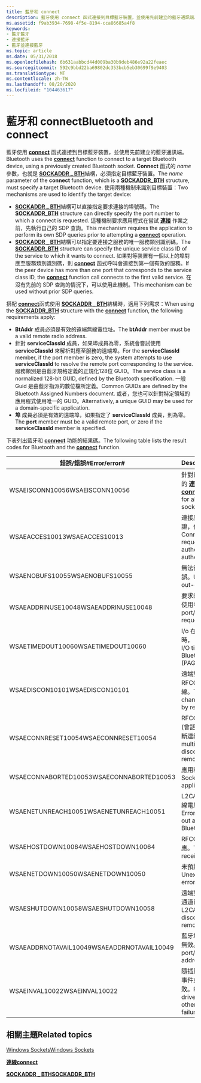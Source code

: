 ```yaml
---
title: 藍牙和 connect
description: 藍牙使用 connect 函式連接到目標藍牙裝置，並使用先前建立的藍牙通訊端。
ms.assetid: f9ab3934-7698-4f5e-8194-cca86685a4f8
keywords:
- 藍牙藍牙
- 連接藍牙
- 藍牙並連接藍牙
ms.topic: article
ms.date: 05/31/2018
ms.openlocfilehash: 6b631aabbcd44d009ba30b9deb486e92a22feaec
ms.sourcegitcommit: 592c9bbd22ba69802dc353bcb5eb30699f9e9403
ms.translationtype: MT
ms.contentlocale: zh-TW
ms.lasthandoff: 08/20/2020
ms.locfileid: "104463617"
---
```

# <a name="bluetooth-and-connect"></a><span data-ttu-id="82015-106">藍牙和 connect</span><span class="sxs-lookup"><span data-stu-id="82015-106">Bluetooth and connect</span></span>

<span data-ttu-id="82015-107">藍牙使用 [**connect**](/windows/desktop/api/winsock2/nf-winsock2-connect) 函式連接到目標藍牙裝置，並使用先前建立的藍牙通訊端。</span><span class="sxs-lookup"><span data-stu-id="82015-107">Bluetooth uses the [**connect**](/windows/desktop/api/winsock2/nf-winsock2-connect) function to connect to a target Bluetooth device, using a previously created Bluetooth socket.</span></span> <span data-ttu-id="82015-108">**Connect** 函式的 *name* 參數，也就是 [**SOCKADDR \_ BTH**](/windows/desktop/api/Ws2bth/ns-ws2bth-sockaddr_bth)結構，必須指定目標藍牙裝置。</span><span class="sxs-lookup"><span data-stu-id="82015-108">The *name* parameter of the **connect** function, which is a [**SOCKADDR\_BTH**](/windows/desktop/api/Ws2bth/ns-ws2bth-sockaddr_bth) structure, must specify a target Bluetooth device.</span></span> <span data-ttu-id="82015-109">使用兩種機制來識別目標裝置：</span><span class="sxs-lookup"><span data-stu-id="82015-109">Two mechanisms are used to identify the target device:</span></span>

-   <span data-ttu-id="82015-110">[**SOCKADDR \_ BTH**](/windows/desktop/api/Ws2bth/ns-ws2bth-sockaddr_bth)結構可以直接指定要求連接的埠號碼。</span><span class="sxs-lookup"><span data-stu-id="82015-110">The [**SOCKADDR\_BTH**](/windows/desktop/api/Ws2bth/ns-ws2bth-sockaddr_bth) structure can directly specify the port number to which a connect is requested.</span></span> <span data-ttu-id="82015-111">這種機制要求應用程式在嘗試 [**連接**](/windows/desktop/api/winsock2/nf-winsock2-connect) 作業之前，先執行自己的 SDP 查詢。</span><span class="sxs-lookup"><span data-stu-id="82015-111">This mechanism requires the application to perform its own SDP queries prior to attempting a [**connect**](/windows/desktop/api/winsock2/nf-winsock2-connect) operation.</span></span>
-   <span data-ttu-id="82015-112">[**SOCKADDR \_ BTH**](/windows/desktop/api/Ws2bth/ns-ws2bth-sockaddr_bth)結構可以指定要連接之服務的唯一服務類別識別碼。</span><span class="sxs-lookup"><span data-stu-id="82015-112">The [**SOCKADDR\_BTH**](/windows/desktop/api/Ws2bth/ns-ws2bth-sockaddr_bth) structure can specify the unique service class ID of the service to which it wants to connect.</span></span> <span data-ttu-id="82015-113">如果對等裝置有一個以上的埠對應至服務類別識別碼，則 [**connect**](/windows/desktop/api/winsock2/nf-winsock2-connect) 函式呼叫會連接到第一個有效的服務。</span><span class="sxs-lookup"><span data-stu-id="82015-113">If the peer device has more than one port that corresponds to the service class ID, the [**connect**](/windows/desktop/api/winsock2/nf-winsock2-connect) function call connects to the first valid service.</span></span> <span data-ttu-id="82015-114">在沒有先前的 SDP 查詢的情況下，可以使用此機制。</span><span class="sxs-lookup"><span data-stu-id="82015-114">This mechanism can be used without prior SDP queries.</span></span>

<span data-ttu-id="82015-115">搭配 [**connect**](/windows/desktop/api/winsock2/nf-winsock2-connect)函式使用 [**SOCKADDR \_ BTH**](/windows/desktop/api/Ws2bth/ns-ws2bth-sockaddr_bth)結構時，適用下列需求：</span><span class="sxs-lookup"><span data-stu-id="82015-115">When using the [**SOCKADDR\_BTH**](/windows/desktop/api/Ws2bth/ns-ws2bth-sockaddr_bth) structure with the [**connect**](/windows/desktop/api/winsock2/nf-winsock2-connect) function, the following requirements apply:</span></span>

-   <span data-ttu-id="82015-116">**BtAddr** 成員必須是有效的遠端無線電位址。</span><span class="sxs-lookup"><span data-stu-id="82015-116">The **btAddr** member must be a valid remote radio address.</span></span>
-   <span data-ttu-id="82015-117">針對 **serviceClassId** 成員，如果埠成員為零，系統會嘗試使用 **serviceClassId** 來解析對應至服務的遠端埠。</span><span class="sxs-lookup"><span data-stu-id="82015-117">For the **serviceClassId** member, if the port member is zero, the system attempts to use **serviceClassId** to resolve the remote port corresponding to the service.</span></span> <span data-ttu-id="82015-118">服務類別是由藍牙規格定義的正規化128位 GUID。</span><span class="sxs-lookup"><span data-stu-id="82015-118">The service class is a normalized 128-bit GUID, defined by the Bluetooth specification.</span></span> <span data-ttu-id="82015-119">一般 Guid 是由藍牙指派的數位檔所定義。</span><span class="sxs-lookup"><span data-stu-id="82015-119">Common GUIDs are defined by the Bluetooth Assigned Numbers document.</span></span> <span data-ttu-id="82015-120">或者，您也可以針對特定領域的應用程式使用唯一的 GUID。</span><span class="sxs-lookup"><span data-stu-id="82015-120">Alternatively, a unique GUID may be used for a domain-specific application.</span></span>
-   <span data-ttu-id="82015-121">**埠** 成員必須是有效的遠端埠，如果指定了 **serviceClassId** 成員，則為零。</span><span class="sxs-lookup"><span data-stu-id="82015-121">The **port** member must be a valid remote port, or zero if the **serviceClassId** member is specified.</span></span>

<span data-ttu-id="82015-122">下表列出藍牙和 [**connect**](/windows/desktop/api/winsock2/nf-winsock2-connect) 功能的結果碼。</span><span class="sxs-lookup"><span data-stu-id="82015-122">The following table lists the result codes for Bluetooth and the [**connect**](/windows/desktop/api/winsock2/nf-winsock2-connect) function.</span></span>

| <span data-ttu-id="82015-123">錯誤/錯誤\#</span><span class="sxs-lookup"><span data-stu-id="82015-123">Error/error\#</span></span>                    | <span data-ttu-id="82015-124">Description</span><span class="sxs-lookup"><span data-stu-id="82015-124">Description</span></span>                                                                        |
|----------------------------------|------------------------------------------------------------------------------------|
| <span data-ttu-id="82015-125">WSAEISCONN10056</span><span class="sxs-lookup"><span data-stu-id="82015-125">WSAEISCONN10056</span></span><br/>       | <span data-ttu-id="82015-126">針對已連接的通訊端呼叫的 [**連接**](/windows/desktop/api/winsock2/nf-winsock2-connect) 函數。</span><span class="sxs-lookup"><span data-stu-id="82015-126">The [**connect**](/windows/desktop/api/winsock2/nf-winsock2-connect) function called for already connected socket.</span></span> |
| <span data-ttu-id="82015-127">WSAEACCES10013</span><span class="sxs-lookup"><span data-stu-id="82015-127">WSAEACCES10013</span></span><br/>        | <span data-ttu-id="82015-128">連接應用程式要求的驗證，但驗證失敗。</span><span class="sxs-lookup"><span data-stu-id="82015-128">Connecting application requested authentication, but authentication failed.</span></span>        |
| <span data-ttu-id="82015-129">WSAENOBUFS10055</span><span class="sxs-lookup"><span data-stu-id="82015-129">WSAENOBUFS10055</span></span><br/>       | <span data-ttu-id="82015-130">無法復原的記憶體不足錯誤。</span><span class="sxs-lookup"><span data-stu-id="82015-130">Unrecoverable out-of-memory error.</span></span>                                                 |
| <span data-ttu-id="82015-131">WSAEADDRINUSE10048</span><span class="sxs-lookup"><span data-stu-id="82015-131">WSAEADDRINUSE10048</span></span><br/>    | <span data-ttu-id="82015-132">要求的埠/頻道號碼正在使用中。</span><span class="sxs-lookup"><span data-stu-id="82015-132">The port/channel number requested is in use.</span></span>                                       |
| <span data-ttu-id="82015-133">WSAETIMEDOUT10060</span><span class="sxs-lookup"><span data-stu-id="82015-133">WSAETIMEDOUT10060</span></span><br/>     | <span data-ttu-id="82015-134">I/o 在藍牙無線電層級超時， (頁面 \_ 超時) 。</span><span class="sxs-lookup"><span data-stu-id="82015-134">The I/O timed out at the Bluetooth radio level (PAGE\_TIMEOUT).</span></span>                    |
| <span data-ttu-id="82015-135">WSAEDISCON10101</span><span class="sxs-lookup"><span data-stu-id="82015-135">WSAEDISCON10101</span></span><br/>       | <span data-ttu-id="82015-136">遠端對等互連的 RFCOMM 通道已中斷連線。</span><span class="sxs-lookup"><span data-stu-id="82015-136">The RFCOMM channel disconnected by remote peer.</span></span>                                    |
| <span data-ttu-id="82015-137">WSAECONNRESET10054</span><span class="sxs-lookup"><span data-stu-id="82015-137">WSAECONNRESET10054</span></span><br/>    | <span data-ttu-id="82015-138">RFCOMM 多重傳送器 (會話) 由遠端對等互連中斷連線。</span><span class="sxs-lookup"><span data-stu-id="82015-138">The RFCOMM multiplexor (session) disconnected by remote peer.</span></span>                      |
| <span data-ttu-id="82015-139">WSAECONNABORTED10053</span><span class="sxs-lookup"><span data-stu-id="82015-139">WSAECONNABORTED10053</span></span><br/>  | <span data-ttu-id="82015-140">應用程式關閉通訊端。</span><span class="sxs-lookup"><span data-stu-id="82015-140">Socket shut down by application.</span></span>                                                   |
| <span data-ttu-id="82015-141">WSAENETUNREACH10051</span><span class="sxs-lookup"><span data-stu-id="82015-141">WSAENETUNREACH10051</span></span><br/>   | <span data-ttu-id="82015-142">L2CAP 或 Bluetooth 無線電層級以外的錯誤。</span><span class="sxs-lookup"><span data-stu-id="82015-142">Error other than time-out at L2CAP or Bluetooth radio level.</span></span>                       |
| <span data-ttu-id="82015-143">WSAEHOSTDOWN10064</span><span class="sxs-lookup"><span data-stu-id="82015-143">WSAEHOSTDOWN10064</span></span><br/>     | <span data-ttu-id="82015-144">RFCOMM 收到 DM 回應。</span><span class="sxs-lookup"><span data-stu-id="82015-144">The RFCOMM received DM response.</span></span>                                                   |
| <span data-ttu-id="82015-145">WSAENETDOWN10050</span><span class="sxs-lookup"><span data-stu-id="82015-145">WSAENETDOWN10050</span></span><br/>      | <span data-ttu-id="82015-146">未預期的網路錯誤。</span><span class="sxs-lookup"><span data-stu-id="82015-146">Unexpected network error.</span></span>                                                          |
| <span data-ttu-id="82015-147">WSAESHUTDOWN10058</span><span class="sxs-lookup"><span data-stu-id="82015-147">WSAESHUTDOWN10058</span></span><br/>     | <span data-ttu-id="82015-148">遠端對等互連的 L2CAP 通道已中斷連線。</span><span class="sxs-lookup"><span data-stu-id="82015-148">The L2CAP channel disconnected by remote peer.</span></span>                                     |
| <span data-ttu-id="82015-149">WSAEADDRNOTAVAIL10049</span><span class="sxs-lookup"><span data-stu-id="82015-149">WSAEADDRNOTAVAIL10049</span></span><br/> | <span data-ttu-id="82015-150">藍牙埠/通道或裝置位址無效。</span><span class="sxs-lookup"><span data-stu-id="82015-150">Bluetooth port/channel or device address not valid.</span></span>                                |
| <span data-ttu-id="82015-151">WSAEINVAL10022</span><span class="sxs-lookup"><span data-stu-id="82015-151">WSAEINVAL10022</span></span><br/>        | <span data-ttu-id="82015-152">隨插即用、驅動程式堆疊事件或其他錯誤導致失敗。</span><span class="sxs-lookup"><span data-stu-id="82015-152">Plug and Play, driver-stack event, or other error caused failure.</span></span>                  |



 

## <a name="related-topics"></a><span data-ttu-id="82015-153">相關主題</span><span class="sxs-lookup"><span data-stu-id="82015-153">Related topics</span></span>

<dl> <dt>

[<span data-ttu-id="82015-154">Windows Sockets</span><span class="sxs-lookup"><span data-stu-id="82015-154">Windows Sockets</span></span>](/windows/desktop/WinSock/windows-sockets-start-page-2)
</dt> <dt>

[<span data-ttu-id="82015-155">**連線**</span><span class="sxs-lookup"><span data-stu-id="82015-155">**connect**</span></span>](/windows/desktop/api/winsock2/nf-winsock2-connect)
</dt> <dt>

[<span data-ttu-id="82015-156">**SOCKADDR \_ BTH**</span><span class="sxs-lookup"><span data-stu-id="82015-156">**SOCKADDR\_BTH**</span></span>](/windows/desktop/api/Ws2bth/ns-ws2bth-sockaddr_bth)
</dt> </dl>

 

